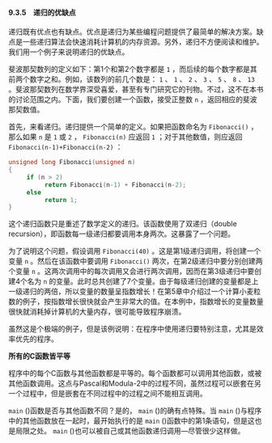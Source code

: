 #### 9.3.5　递归的优缺点

递归既有优点也有缺点。优点是递归为某些编程问题提供了最简单的解决方案。缺点是一些递归算法会快速消耗计算机的内存资源。另外，递归不方便阅读和维护。我们用一个例子来说明递归的优缺点。

斐波那契数列的定义如下：第1个和第2个数字都是 `1` ，而后续的每个数字都是其前两个数字之和。例如，该数列的前几个数是： `1` 、 `1` 、 `2` 、 `3` 、 `5` 、 `8` 、 `13` 。斐波那契数列在数学界深受喜爱，甚至有专门研究它的刊物。不过，这不在本书的讨论范围之内。下面，我们要创建一个函数，接受正整数 `n` ，返回相应的斐波那契数值。

首先，来看递归。递归提供一个简单的定义。如果把函数命名为 `Fibonacci()` ，那么如果 `n` 是 `1` 或 `2` ， `Fibonacci(n)` 应返回 `1` ；对于其他数值，则应返回 `Fibonacci(n-1)+Fibonacci(n-2)` ：

```c
unsigned long Fibonacci(unsigned n)
{
     if (n > 2)
          return Fibonacci(n-1) + Fibonacci(n-2);
     else
          return 1;
}
```

这个递归函数只是重述了数学定义的递归。该函数使用了双递归（double recursion），即函数每一级递归都要调用本身两次。这暴露了一个问题。

为了说明这个问题，假设调用 `Fibonacci(40)` 。这是第1级递归调用，将创建一个变量 `n` 。然后在该函数中要调用 `Fibonacci()` 两次，在第2级递归中要分别创建两个变量 `n` 。这两次调用中的每次调用又会进行两次调用，因而在第3级递归中要创建4个名为 `n` 的变量。此时总共创建了7个变量。由于每级递归创建的变量都是上一级递归的两倍，所以变量的数量呈指数增长！在第5章中介绍过一个计算小麦粒数的例子，按指数增长很快就会产生非常大的值。在本例中，指数增长的变量数量很快就消耗掉计算机的大量内存，很可能导致程序崩溃。

虽然这是个极端的例子，但是该例说明：在程序中使用递归要特别注意，尤其是效率优先的程序。



**所有的C函数皆平等**

程序中的每个C函数与其他函数都是平等的。每个函数都可以调用其他函数，或被其他函数调用。这点与Pascal和Modula-2中的过程不同，虽然过程可以嵌套在另一个过程中，但是嵌套在不同过程中的过程之间不能相互调用。

`main` ()函数是否与其他函数不同？是的， `main` ()的确有点特殊。当 `main` ()与程序中的其他函数放在一起时，最开始执行的是 `main` ()函数中的第1条语句，但是这也是局限之处。 `main` ()也可以被自己或其他函数递归调用—尽管很少这样做。



